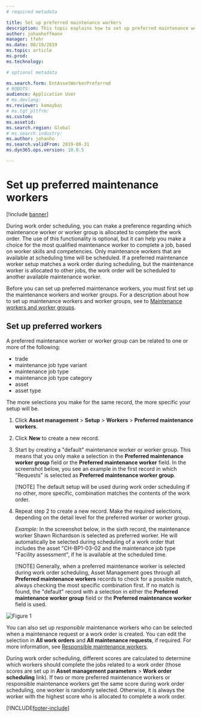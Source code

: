 ```yaml
---
# required metadata

title: Set up preferred maintenance workers
description: This topic explains how to set up preferred maintenance workers in Asset Management.
author: johanhoffmann
manager: tfehr
ms.date: 08/19/2019
ms.topic: article
ms.prod: 
ms.technology: 

# optional metadata

ms.search.form: EntAssetWorkerPreferred 
# ROBOTS: 
audience: Application User
# ms.devlang: 
ms.reviewer: kamaybac
# ms.tgt_pltfrm: 
ms.custom: 
ms.assetid: 
ms.search.region: Global
# ms.search.industry: 
ms.author: johanho
ms.search.validFrom: 2019-08-31
ms.dyn365.ops.version: 10.0.5

---
```


# Set up preferred maintenance workers

[!include [banner](../../includes/banner.md)]

 

During work order scheduling, you can make a preference regarding which maintenance worker or worker group is allocated to complete the work order. The use of this functionality is optional, but it can help you make a choice for the most qualified maintenance worker to complete a job, based on worker skills and competencies. Only maintenance workers that are available at scheduling time will be scheduled. If a preferred maintenance worker setup matches a work order during scheduling, but the maintenance worker is allocated to other jobs, the work order will be scheduled to another available maintenance worker.

Before you can set up preferred maintenance workers, you must first set up the maintenance workers and worker groups. For a description about how to set up maintenance workers and worker groups, see to [Maintenance workers and worker groups](../setup-for-objects/workers-and-worker-groups.md).

## Set up preferred workers

A preferred maintenance worker or worker group can be related to one or more of the following:

- trade  
- maintenance job type variant  
- maintenance job type  
- maintenance job type category  
- asset  
- asset type  

The more selections you make for the same record, the more specific your setup will be.

1. Click **Asset management** > **Setup** > **Workers** > **Preferred maintenance workers**.

2. Click **New** to create a new record.

3. Start by creating a "default" maintenance worker or worker group. This means that you only make a selection in the **Preferred maintenance worker group** field or the **Preferred maintenance worker** field. In the screenshot below, you see an example in the first record in which "Requests" is selected as **Preferred maintenance worker group**.

    [!NOTE] The default setup will be used during work order scheduling if no other, more specific, combination matches the contents of the work order.

4. Repeat step 2 to create a new record. Make the required selections, depending on the detail level for the preferred worker or worker group. 

    *Example:* In the screenshot below, in the sixth record, the maintenance worker Shawn Richardson is selected as preferred worker. He will automatically be selected during scheduling of a work order that includes the asset "CH-BP1-03-02 and the maintenance job type "Facility assessment", if he is available at the scheduled time.

    [!NOTE] Generally, when a preferred maintenance worker is selected during work order scheduling, Asset Management goes through all **Preferred maintenance workers** records to check for a possible match, always checking the most specific combination first. If no match is found, the "default" record with a selection in either the **Preferred maintenance worker group** field or the **Preferred maintenance worker** field is used.

![Figure 1](media/02-work-order-scheduling.png)

You can also set up *responsible* maintenance workers who can be selected when a maintenance request or a work order is created. You can edit the selection in **All work orders** and **All maintenance requests**, if required. For more information, see [Responsible maintenance workers](../setup-for-maintenance-requests/responsible-workers.md).

During work order scheduling, different scores are calculated to determine which workers should complete the jobs related to a work order (those scores are set up in **Asset management parameters** > **Work order scheduling** link). If two or more preferred maintenance workers or responsible maintenance workers get the same score during work order scheduling, one worker is randomly selected. Otherwise, it is always the worker with the highest score who is allocated to complete a work order.



[!INCLUDE[footer-include](../../../includes/footer-banner.md)]